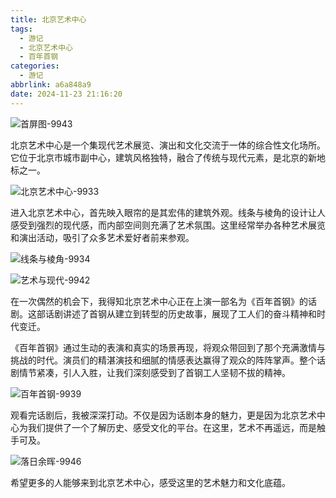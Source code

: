 ```yaml
---
title: 北京艺术中心
tags:
  - 游记
  - 北京艺术中心
  - 百年首钢
categories:
  - 游记
abbrlink: a6a848a9
date: 2024-11-23 21:16:20
---
```


![首屏图-9943](https://s21.ax1x.com/2025/03/20/pEw7U9U.jpg)

<!-- more -->

北京艺术中心是一个集现代艺术展览、演出和文化交流于一体的综合性文化场所。它位于北京市城市副中心，建筑风格独特，融合了传统与现代元素，是北京的新地标之一。

![北京艺术中心-9933](https://s21.ax1x.com/2025/03/21/pE0nJyD.jpg)

进入北京艺术中心，首先映入眼帘的是其宏伟的建筑外观。线条与棱角的设计让人感受到强烈的现代感，而内部空间则充满了艺术氛围。这里经常举办各种艺术展览和演出活动，吸引了众多艺术爱好者前来参观。

![线条与棱角-9934](https://s21.ax1x.com/2025/03/21/pE0nYOe.jpg)

![艺术与现代-9942](https://s21.ax1x.com/2025/03/21/pE0nGQO.jpg)

在一次偶然的机会下，我得知北京艺术中心正在上演一部名为《百年首钢》的话剧。这部话剧讲述了首钢从建立到转型的历史故事，展现了工人们的奋斗精神和时代变迁。

《百年首钢》通过生动的表演和真实的场景再现，将观众带回到了那个充满激情与挑战的时代。演员们的精湛演技和细腻的情感表达赢得了观众的阵阵掌声。整个话剧情节紧凑，引人入胜，让我们深刻感受到了首钢工人坚韧不拔的精神。

![百年首钢-9939](https://s21.ax1x.com/2025/03/21/pE0nUwd.jpg)

观看完话剧后，我被深深打动。不仅是因为话剧本身的魅力，更是因为北京艺术中心为我们提供了一个了解历史、感受文化的平台。在这里，艺术不再遥远，而是触手可及。

![落日余晖-9946](https://s21.ax1x.com/2025/03/20/pEw7YNV.jpg)

希望更多的人能够来到北京艺术中心，感受这里的艺术魅力和文化底蕴。
